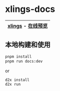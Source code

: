# xlings-docs

| [xlings](https://github.com/d2learn/xlings) - [在线预览](https://xlings.d2learn.org) |
| --- |

## 本地构建和使用

```bash
pnpm install
pnpm run docs:dev
```

or

```bash
d2x install
d2x run
```